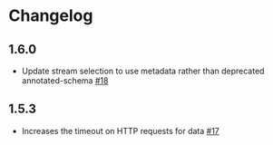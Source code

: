 # Changelog

## 1.6.0
  * Update stream selection to use metadata rather than deprecated annotated-schema [#18](https://github.com/singer-io/tap-closeio/pull/18)

## 1.5.3
  * Increases the timeout on HTTP requests for data [#17](https://github.com/singer-io/tap-closeio/pull/17)
